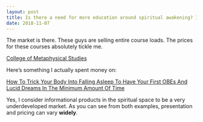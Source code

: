 ```yaml
---
layout: post
title: Is there a need for more education around spiritual awakening? I’m developing something fun and am doing some market research.
date: 2018-11-07
---
```


<p>The market is there. These guys are selling entire course loads. The prices for these courses absolutely tickle me.</p><p><a href="http://www.cms.edu/price.html" data-qt-tooltip="cms.edu">College of Metaphysical Studies</a></p><p>Here’s something I actually spent money on:</p><p><a href="http://www.lucidology.com/" data-qt-tooltip="lucidology.com">How To Trick Your Body Into Falling Asleep To Have Your First OBEs And Lucid Dreams In The Minimum Amount Of Time</a></p><p>Yes, I consider informational products in the spiritual space to be a very underdeveloped market. As you can see from both examples, presentation and pricing can vary <b>widely</b>.</p>
